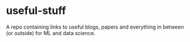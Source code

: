 # useful-stuff
A repo containing links to useful blogs, papers and everything in between (or outside) for ML and data science.
